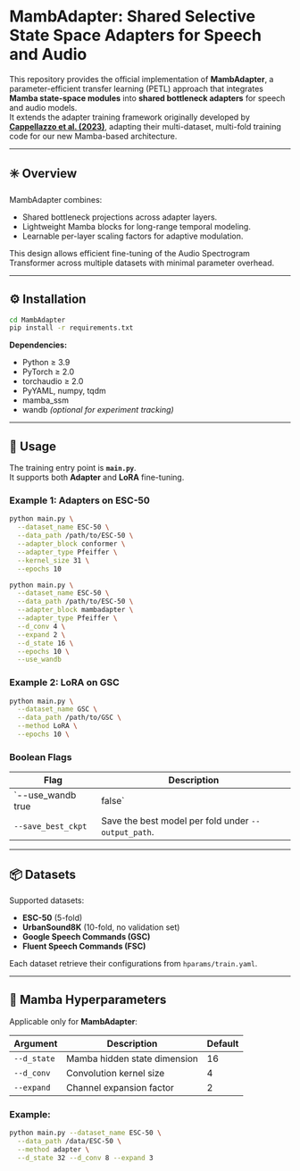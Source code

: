 # MambAdapter: Shared Selective State Space Adapters for Speech and Audio

This repository provides the official implementation of **MambAdapter**, a parameter-efficient transfer learning (PETL) approach that integrates **Mamba state-space modules** into **shared bottleneck adapters** for speech and audio models.  
It extends the adapter training framework originally developed by **[Cappellazzo et al. (2023)](https://github.com/umbertocappellazzo/PETL_AST)**, adapting their multi-dataset, multi-fold training code for our new Mamba-based architecture.

---

## ✳️ Overview

MambAdapter combines:
- Shared bottleneck projections across adapter layers.
- Lightweight Mamba blocks for long-range temporal modeling.
- Learnable per-layer scaling factors for adaptive modulation.

This design allows efficient fine-tuning of the Audio Spectrogram Transformer across multiple datasets with minimal parameter overhead.

---

## ⚙️ Installation

```bash
cd MambAdapter
pip install -r requirements.txt
```

**Dependencies:**
- Python ≥ 3.9  
- PyTorch ≥ 2.0  
- torchaudio ≥ 2.0  
- PyYAML, numpy, tqdm  
- mamba_ssm
- wandb *(optional for experiment tracking)*

---

## 🚀 Usage

The training entry point is **`main.py`**.  
It supports both **Adapter** and **LoRA** fine-tuning.

### Example 1: Adapters on ESC-50
```bash
python main.py \
  --dataset_name ESC-50 \
  --data_path /path/to/ESC-50 \
  --adapter_block conformer \
  --adapter_type Pfeiffer \
  --kernel_size 31 \
  --epochs 10
```

```bash
python main.py \
  --dataset_name ESC-50 \
  --data_path /path/to/ESC-50 \
  --adapter_block mambadapter \
  --adapter_type Pfeiffer \
  --d_conv 4 \
  --expand 2 \
  --d_state 16 \
  --epochs 10 \
  --use_wandb
```

### Example 2: LoRA on GSC
```bash
python main.py \
  --dataset_name GSC \
  --data_path /path/to/GSC \
  --method LoRA \
  --epochs 10 \
```

### Boolean Flags

| Flag | Description |
|------|--------------|
| `--use_wandb true|false` | Enable/disable Weights & Biases logging. |
| `--save_best_ckpt` | Save the best model per fold under `--output_path`. |

---

## 📦 Datasets

Supported datasets:
- **ESC-50** (5-fold)
- **UrbanSound8K** (10-fold, no validation set)
- **Google Speech Commands (GSC)**
- **Fluent Speech Commands (FSC)**

Each dataset retrieve their configurations from `hparams/train.yaml`.

---

## 🧠 Mamba Hyperparameters

Applicable only for **MambAdapter**:

| Argument | Description | Default |
|-----------|-------------|----------|
| `--d_state` | Mamba hidden state dimension | 16 |
| `--d_conv`  | Convolution kernel size | 4 |
| `--expand`  | Channel expansion factor | 2 |

### Example:
```bash
python main.py --dataset_name ESC-50 \
  --data_path /data/ESC-50 \
  --method adapter \
  --d_state 32 --d_conv 8 --expand 3
```